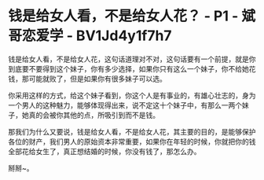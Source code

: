 # 钱是给女人看，不是给女人花？ - P1 - 斌哥恋爱学 - BV1Jd4y1f7h7

钱是给女人看，不是给女人花，这句话道理对不对，这句话要有一个前提，就是你到底要不要得到这个妹子，你有多少选择，如果你只有这么一个妹子，你不给她花钱，那可能就败了，但是如果你有很多妹子可以选。

你采用这样的方式，给这个妹子看到，你这个人是有事业的，有雄心壮志的，身为一个男人的这种魅力，能够体现得出来，说不定这十个妹子中，有那么一两个妹子，她真的会被你其他的点，所吸引到而不是钱。

那我们为什么又要说，钱是给女人看，不是给女人花，其主要的目的，是能够保护各位的财产，我们男人的原始资本非常重要，如果你在年轻的时候，你就把你的钱全部花给女生了，真正想结婚的时候，你没有钱了，那怎么办。

掰掰~。
